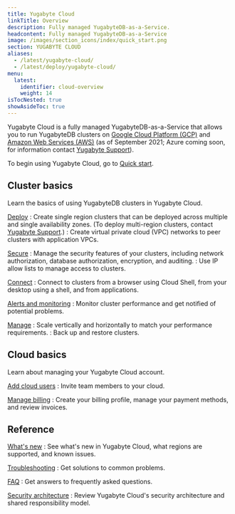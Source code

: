 ```yaml
---
title: Yugabyte Cloud
linkTitle: Overview
description: Fully managed YugabyteDB-as-a-Service.
headcontent: Fully managed YugabyteDB-as-a-Service
image: /images/section_icons/index/quick_start.png
section: YUGABYTE CLOUD
aliases:
  - /latest/yugabyte-cloud/
  - /latest/deploy/yugabyte-cloud/
menu:
  latest:
    identifier: cloud-overview
    weight: 14
isTocNested: true
showAsideToc: true
---
```


Yugabyte Cloud is a fully managed YugabyteDB-as-a-Service that allows you to run YugabyteDB clusters on <a href="https://cloud.google.com/">Google Cloud Platform (GCP)</a> and <a href="https://aws.amazon.com/">Amazon Web Services (AWS)</a> (as of September 2021; Azure coming soon, for information contact [Yugabyte Support](https://support.yugabyte.com/hc/en-us/requests/new?ticket_form_id=360003113431)).

To begin using Yugabyte Cloud, go to [Quick start](../cloud-quickstart/).

## Cluster basics

Learn the basics of using YugabyteDB clusters in Yugabyte Cloud.

[Deploy](../cloud-basics/)
: Create single region clusters that can be deployed across multiple and single availability zones. (To deploy multi-region clusters, contact [Yugabyte Support](https://support.yugabyte.com/hc/en-us/requests/new?ticket_form_id=360003113431).)
: Create virtual private cloud (VPC) networks to peer clusters with application VPCs.

[Secure](../cloud-secure-clusters)
: Manage the security features of your clusters, including network authorization, database authorization, encryption, and auditing.
: Use IP allow lists to manage access to clusters.

[Connect](../cloud-connect)
: Connect to clusters from a browser using Cloud Shell, from your desktop using a shell, and from applications.

[Alerts and monitoring](../cloud-monitor)
: Monitor cluster performance and get notified of potential problems.

[Manage](../cloud-clusters)
: Scale vertically and horizontally to match your performance requirements.
: Back up and restore clusters.

## Cloud basics

Learn about managing your Yugabyte Cloud account.

[Add cloud users](../cloud-admin/manage-access)
: Invite team members to your cloud.

[Manage billing](../cloud-admin/cloud-billing-profile)
: Create your billing profile, manage your payment methods, and review invoices.

## Reference

[What's new](../release-notes)
: See what's new in Yugabyte Cloud, what regions are supported, and known issues.

[Troubleshooting](../cloud-troubleshoot)
: Get solutions to common problems.

[FAQ](../cloud-faq)
: Get answers to frequently asked questions.

[Security architecture](../cloud-security)
: Review Yugabyte Cloud's security architecture and shared responsibility model.

